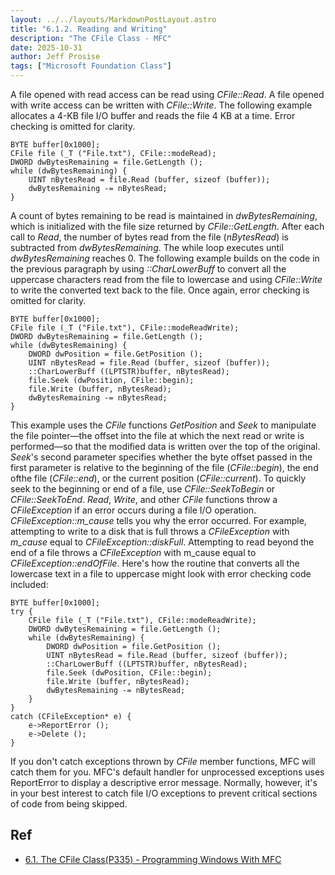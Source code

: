 ```yaml
---
layout: ../../layouts/MarkdownPostLayout.astro
title: "6.1.2. Reading and Writing"
description: "The CFile Class - MFC"
date: 2025-10-31
author: Jeff Prosise
tags: ["Microsoft Foundation Class"]
---
```

A file opened with read access can be read using <i>CFile::Read</i>. 
A file opened with write access can be written with <i>CFile::Write</i>. 
The following example allocates a 4-KB file I/O buffer and reads the file 4 KB at a time. 
Error checking is omitted for clarity.
```
BYTE buffer[0x1000];
CFile file (_T ("File.txt"), CFile::modeRead);
DWORD dwBytesRemaining = file.GetLength ();
while (dwBytesRemaining) {
    UINT nBytesRead = file.Read (buffer, sizeof (buffer));
    dwBytesRemaining -= nBytesRead;
}
```
A count of bytes remaining to be read is maintained in <i>dwBytesRemaining</i>, 
which is initialized with the file size returned by <i>CFile::GetLength</i>. 
After each call to <i>Read</i>, the number of bytes read from the file (<i>nBytesRead</i>) is subtracted from <i>dwBytesRemaining</i>. 
The while loop executes until <i>dwBytesRemaining</i> reaches 0. The following example builds on the code in the previous 
paragraph by using <i>::CharLowerBuff</i> to convert all the uppercase characters read from the file to lowercase and using
<i>CFile::Write</i> to write the converted text back to the file. Once again, error checking is omitted for clarity.
```
BYTE buffer[0x1000];
CFile file (_T ("File.txt"), CFile::modeReadWrite);
DWORD dwBytesRemaining = file.GetLength ();
while (dwBytesRemaining) {
    DWORD dwPosition = file.GetPosition ();
    UINT nBytesRead = file.Read (buffer, sizeof (buffer));
    ::CharLowerBuff ((LPTSTR)buffer, nBytesRead);
    file.Seek (dwPosition, CFile::begin);
    file.Write (buffer, nBytesRead);
    dwBytesRemaining -= nBytesRead;
}
```
This example uses the <i>CFile</i> functions <i>GetPosition</i> and <i>Seek</i> to manipulate the file pointer—the 
offset into the file at which the next read or write is performed—so that the modified data is written over the top of the original. 
<i>Seek</i>'s second parameter specifies whether the byte offset passed 
in the first parameter is relative to the beginning of the file (<i>CFile::begin</i>), 
the end ofthe file (<i>CFile::end</i>), or the current position (<i>CFile::current</i>).
To quickly seek to the beginning or end of a file, 
use <i>CFile::SeekToBegin</i> or <i>CFile::SeekToEnd</i>. <i>Read</i>, <i>Write</i>, and other <i>CFile</i> functions throw a <i>CFileException</i> 
if an error occurs during a file I/O operation. <i>CFileException::m_cause</i> tells you why the error occurred. 
For example, attempting to write to a disk that is full throws a <i>CFileException</i> with <i>m_cause</i> equal to <i>CFileException::diskFull</i>. 
Attempting to read beyond the end of a file throws a <i>CFileException</i> with m_cause equal to <i>CFileException::endOfFile</i>. 
Here's how the routine that converts all the lowercase text in a file to uppercase might look with error checking code included:
```
BYTE buffer[0x1000];
try {
    CFile file (_T ("File.txt"), CFile::modeReadWrite);
    DWORD dwBytesRemaining = file.GetLength ();
    while (dwBytesRemaining) {
        DWORD dwPosition = file.GetPosition ();
        UINT nBytesRead = file.Read (buffer, sizeof (buffer));
        ::CharLowerBuff ((LPTSTR)buffer, nBytesRead);
        file.Seek (dwPosition, CFile::begin);
        file.Write (buffer, nBytesRead);
        dwBytesRemaining -= nBytesRead;
    }
}
catch (CFileException* e) {
    e->ReportError ();
    e->Delete ();
}
```
If you don't catch exceptions thrown by <i>CFile</i> member functions, MFC will catch them for you. 
MFC's default handler for unprocessed exceptions uses ReportError to display a descriptive error message. 
Normally, however, it's in your best interest to catch file I/O exceptions to prevent critical sections 
of code from being skipped.

## Ref
- [6.1. The CFile Class(P335) - Programming Windows With MFC](https://assets.ctfassets.net/9pcn2syx7zns/6ejGpuR3LJdenVQWDCe23W/d152db4718309d396d07aa8b444a541e/mfc2.pdf)
